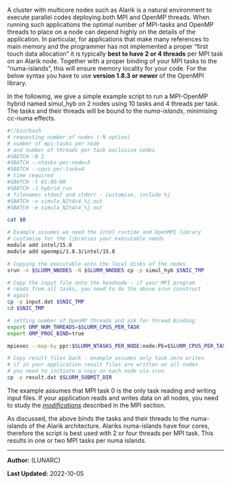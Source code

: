 A cluster with multicore nodes such as Alarik is a natural environment to execute parallel codes deploying both MPI and OpenMP threads. When running such applications the optimal number of MPI-tasks and OpenMP threads to place on a node can depend highly on the details of the application. In particular, for applications that make many references to main memory and the programmer has not implemented a proper “first touch data allocation” it is typically **best to have 2 or 4 threads** per MPI task on an Alarik node. Together with a proper binding of your MPI tasks to the “numa-islands”, this will ensure memory locality for your code. For the below syntax you have to use **version 1.8.3 or newer** of the OpenMPI library.

In the following, we give a simple example script to run a MPI-OpenMP hybrid named simul_hyb on 2 nodes using 10 tasks and 4 threads per task. The tasks and their threads will be bound to the *numa-islands*, minimising cc-numa effects.

```bash
#!/bin/bash
# requesting number of nodes (-N option)
# number of mpi-tasks per node
# and number of threads per task exclusive nodes
#SBATCH -N 2
#SBATCH --ntasks-per-node=5
#SBATCH --cpus-per-task=4
# time required
#SBATCH -t 01:00:00
#SBATCH -J hybrid_run
# filenames stdout and stderr - customise, include %j
#SBATCH -o simula_N2t4c4_%j.out
#SBATCH -e simula_N2t4c4_%j.out

cat $0

# Example assumes we need the intel runtime and OpenMPI library
# customise for the libraries your executable needs
module add intel/15.0
module add openmpi/1.8.3/intel/15.0

# Copying the executable onto the local disks of the nodes
srun -n $SLURM_NNODES -N $SLURM_NNODES cp -p simul_hyb $SNIC_TMP

# Copy the input file onto the headnode - if your MPI program
# reads from all tasks, you need to do the above srun construct
# again
cp -p input.dat $SNIC_TMP
cd $SNIC_TMP

# setting number of OpenMP threads and ask for thread binding
export OMP_NUM_THREADS=$SLURM_CPUS_PER_TASK
export OMP_PROC_BIND=true

mpiexec --map-by ppr:$SLURM_NTASKS_PER_NODE:node:PE=$SLURM_CPUS_PER_TASK simul_hyb

# Copy result files back - example assumes only task zero writes
# if in your application result files are written on all nodes
# you need to initiate a copy on each node via srun
cp -p result.dat $SLURM_SUBMIT_DIR
```

The example assumes that MPI task 0 is the only task reading and writing input files. If your application reads and writes data on all nodes, you need to study the [*modifications*](#id.hpgejkt8dzry) described in the MPI section.

As discussed, the above binds the tasks and their threads to the numa-islands of the Alarik architecture. Alariks numa-islands have four cores, therefore the script is best used with 2 or four threads per MPI task. This results in one or two MPI tasks per numa islands.

---

**Author:**
(LUNARC)

**Last Updated:**
2022-10-05
